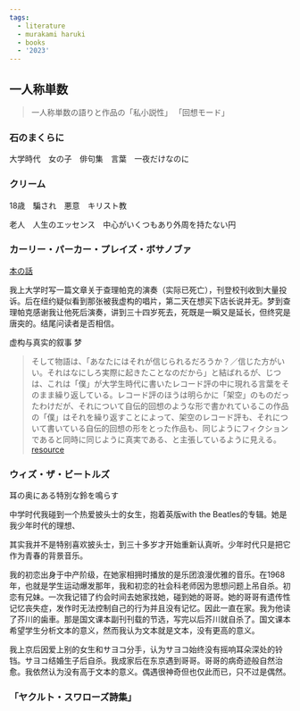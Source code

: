 ```yaml
---
tags:
  - literature
  - murakami haruki
  - books
  - '2023'
---
```

## 一人称単数

> 一人称単数の語りと作品の「私小説性」 「回想モード」

### 石のまくらに

大学時代　女の子　俳句集　言葉　一夜だけなのに

### クリーム

18歳　騙され　悪意　キリスト教

老人　人生のエッセンス　中心がいくつもあり外周を持たない円

### カーリー・パーカー・プレイズ・ボサノブァ

[本の話](https://books.bunshun.jp/)

我上大学时写一篇文章关于查理帕克的演奏（实际已死亡），刊登校刊收到大量投诉。后在纽约疑似看到那张被我虚构的唱片，第二天在想买下店长说并无。梦到查理帕克感谢我让他死后演奏，讲到三十四岁死去，死既是一瞬又是延长，但终究是唐突的。结尾问读者是否相信。

虚构与真实的叙事 梦

> そして物語は、「あなたにはそれが信じられるだろうか？／信じた方がいい。それはなにしろ実際に起きたことなのだから」と結ばれるが、じつは、これは「僕」が大学生時代に書いたレコード評の中に現れる言葉をそのまま繰り返している。レコード評のほうは明らかに「架空」のものだったわけだが、それについて自伝的回想のような形で書かれているこの作品の「僕」はそれを繰り返すことによって、架空のレコード評も、それについて書いている自伝的回想の形をとった作品も、同じようにフィクションであると同時に同じように真実である、と主張しているように見える。
[resource](https://books.bunshun.jp/articles/-/5825?page=2)

### ウィズ・ザ・ビートルズ

耳の奥にある特別な鈴を鳴らす

中学时代我碰到一个热爱披头士的女生，抱着英版with the Beatles的专辑。她是我少年时代的理想、

其实我并不是特别喜欢披头士，到三十多岁才开始重新认真听。少年时代只是把它作为青春的背景音乐。

我的初恋出身于中产阶级，在她家相拥时播放的是乐团浪漫优雅的音乐。在1968年，也就是学生运动爆发那年，我和初恋的社会科老师因为思想问题上吊自杀。初恋有兄妹。一次我记错了约会时间去她家找她，碰到她的哥哥。她的哥哥有遗传性记忆丧失症，发作时无法控制自己的行为并且没有记忆。因此一直在家。我为他读了芥川的歯車。那是国文课本副刊刊载的节选，写完以后芥川就自杀了。国文课本希望学生分析文本的意义，然而我认为文本就是文本，没有更高的意义。

我上京后因爱上别的女生和サヨコ分手，认为サヨコ始终没有摇响耳朵深处的铃铛。サヨコ结婚生子后自杀。我成家后在东京遇到哥哥。哥哥的病奇迹般自然治愈。我依然认为没有高于文本的意义。偶遇很神奇但也仅此而已，只不过是偶然。

### 「ヤクルト・スワローズ詩集」



